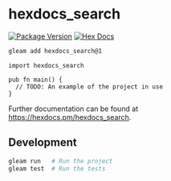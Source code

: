 # hexdocs_search

[![Package Version](https://img.shields.io/hexpm/v/hexdocs_search)](https://hex.pm/packages/hexdocs_search)
[![Hex Docs](https://img.shields.io/badge/hex-docs-ffaff3)](https://hexdocs.pm/hexdocs_search/)

```sh
gleam add hexdocs_search@1
```
```gleam
import hexdocs_search

pub fn main() {
  // TODO: An example of the project in use
}
```

Further documentation can be found at <https://hexdocs.pm/hexdocs_search>.

## Development

```sh
gleam run   # Run the project
gleam test  # Run the tests
```
